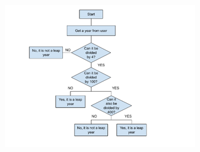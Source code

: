 ![Flowchart of leapyear program](https://github.com/isabellebretl/CS362-HW3/blob/2cf197a73e39b4b51f1c0ac9635d3e9a69d8f5c4/flowchart.png)